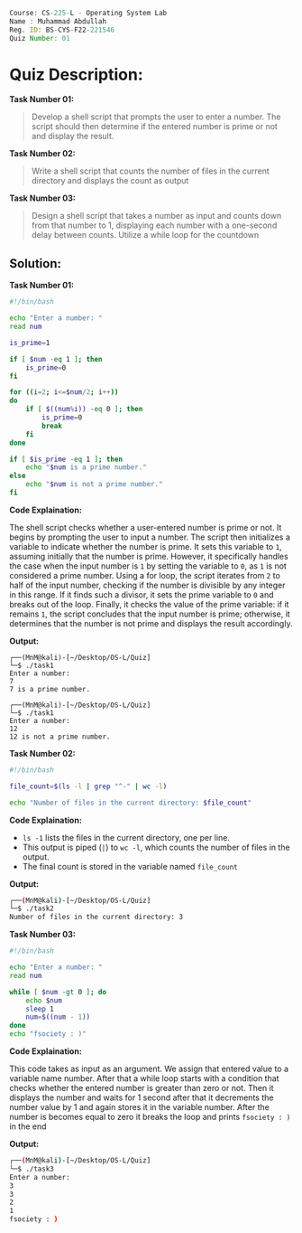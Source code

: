 ```jsx
Course: CS-225-L - Operating System Lab
Name : Muhammad Abdullah
Reg. ID: BS-CYS-F22-221546
Quiz Number: 01
```

# Quiz Description:

**Task Number 01:**
> Develop a shell script that prompts the user to enter a number. The script should then determine if the entered number is prime or not and display the result.

**Task Number 02:**
> Write a shell script that counts the number of files in the current directory and displays the count as output

**Task Number 03:**
> Design a shell script that takes a number as input and counts down from that number to 1, displaying each number with a one-second delay between counts. Utilize a while loop for the countdown

## Solution:

**Task Number 01:**

```bash
#!/bin/bash

echo "Enter a number: "
read num

is_prime=1

if [ $num -eq 1 ]; then
    is_prime=0
fi

for ((i=2; i<=$num/2; i++))
do
    if [ $((num%i)) -eq 0 ]; then
        is_prime=0
        break
    fi
done

if [ $is_prime -eq 1 ]; then
    echo "$num is a prime number."
else
    echo "$num is not a prime number."
fi
```

**Code Explaination:**

The shell script checks whether a user-entered number is prime or not. It begins by prompting the user to input a number. The script then initializes a variable to indicate whether the number is prime. It sets this variable to `1`, assuming initially that the number is prime. However, it specifically handles the case when the input number is `1` by setting the variable to `0`, as `1` is not considered a prime number. Using a for loop, the script iterates from `2` to half of the input number, checking if the number is divisible by any integer in this range. If it finds such a divisor, it sets the prime variable to `0` and breaks out of the loop. Finally, it checks the value of the prime variable: if it remains `1`, the script concludes that the input number is prime; otherwise, it determines that the number is not prime and displays the result accordingly.

**Output:**

```console
┌──(MnM@kali)-[~/Desktop/OS-L/Quiz]
└─$ ./task1
Enter a number:
7
7 is a prime number.

┌──(MnM@kali)-[~/Desktop/OS-L/Quiz]
└─$ ./task1
Enter a number:
12
12 is not a prime number.
```

**Task Number 02:**

```bash
#!/bin/bash

file_count=$(ls -l | grep "^-" | wc -l)

echo "Number of files in the current directory: $file_count"
```

**Code Explaination:**

- `ls -1` lists the files in the current directory, one per line.
- This output is piped (`|`) to `wc -l`, which counts the number of files in the output.
- The final count is stored in the variable named `file_count`

**Output:**

```bash
┌──(MnM@kali)-[~/Desktop/OS-L/Quiz]
└─$ ./task2
Number of files in the current directory: 3
```

**Task Number 03:**

```bash
#!/bin/bash

echo "Enter a number: "
read num

while [ $num -gt 0 ]; do
    echo $num
    sleep 1
    num=$((num - 1))
done
echo "fsociety : )"
```

**Code Explaination:**

This code takes as input as an argument. We assign that entered value to a variable name 
number. After that a while loop starts with a condition that checks whether the entered 
number is greater than zero or not. Then it displays the number and waits for 1 second after 
that it decrements the number value by 1 and again stores it in the variable number. After the 
number is becomes equal to zero it breaks the loop and prints `fsociety : )` in the end

**Output:**

```bash
┌──(MnM@kali)-[~/Desktop/OS-L/Quiz]
└─$ ./task3
Enter a number:
3
3
2
1
fsociety : )
```
